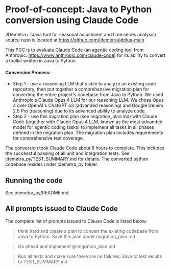 # Proof-of-concept: Java to Python conversion using Claude Code
JDemetra+ (Java tool for seasonal adjustment and time series analysis) source repo is located at https://github.com/jdemetra/jdplus-main

This POC is to evaluate Claude Code (an agentic coding tool from Anthropic: https://www.anthropic.com/claude-code) for its ability to convert a toolkit written in Java to Python.

#### Conversion Process: 
* Step 1 - use a reasoning LLM that's able to analyze an existing code repository, then put together a comprehensive migration plan for converting the entire project's codebase from Java to Python. We used Anthropic's Claude Opus 4 LLM for our reasoning LLM. We chose Opus 4 over OpenAI's ChatGPT o3 (advanded reasoning) and Google Gemini 2.5 Pro (reasoning) due to its advanced ability to analyze code. 
* Step 2 - use this migration plan (see migration_plan.md) with Claude Code (together with Claude Opus 4 LLM, known as the most advanded model for agentic coding tasks) to implement all tasks in all phases defined in the migration plan. The migration plan includes requirements for comprehensive test coverage.

The conversion took Claude Code about 8 hours to complete. This includes the successful passing of all unit and integration tests. See jdemetra_py/TEST_SUMMARY.md for details. The converted python codebase resides under jdemetra_py folder.


## Running the code
See jdemetra_py/README.md

## All prompts issued to Claude Code
The complete list of prompts issued to Clause Code is listed below:

> think hard and create a plan to convert the existing codebase from Java to Python. Save this plan under migration_plan.md

> Go ahead and implement @migration_plan.md 

> Run all tests and make sure there are no failures. Save to test results to TEST_SUMMARY.md
